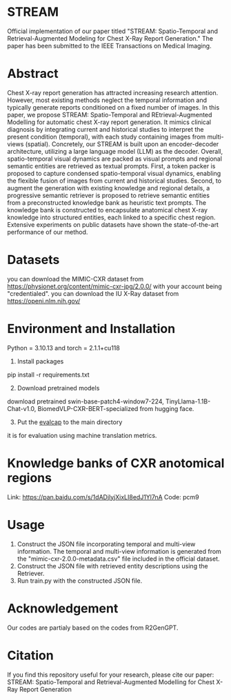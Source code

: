 # STREAM
Official implementation of our paper titled "STREAM: Spatio-Temporal and Retrieval-Augmented Modeling for Chest X-Ray Report Generation." The paper has been submitted to the IEEE Transactions on Medical Imaging.

# Abstract
Chest X-ray report generation has attracted increasing research attention. However, most existing methods neglect the temporal information and typically generate reports conditioned on a fixed number of images. In this paper, we propose STREAM: Spatio-Temporal and REtrieval-Augmented Modelling for automatic chest X-ray report generation. It mimics clinical diagnosis by integrating current and historical studies to interpret the present condition (temporal), with each study containing images from multi-views (spatial). Concretely, our STREAM is built upon an encoder-decoder architecture, utilizing a large language model (LLM) as the decoder. Overall, spatio-temporal visual dynamics are packed as visual prompts and regional semantic entities are retrieved as textual prompts. First, a token packer is proposed to capture condensed spatio-temporal visual dynamics, enabling the flexible fusion of images from current and historical studies. Second, to augment the generation with existing knowledge and regional details, a progressive semantic retriever is proposed to retrieve semantic entities from a preconstructed knowledge bank as heuristic text prompts. The knowledge bank is constructed to encapsulate anatomical chest X-ray knowledge into structured entities, each linked to a specific chest region. Extensive experiments on public datasets have shown the state-of-the-art performance of our method. 

# Datasets
you can download the MIMIC-CXR dataset from https://physionet.org/content/mimic-cxr-jpg/2.0.0/ with your account being "credentialed".
you can download the IU X-Ray dataset from https://openi.nlm.nih.gov/

# Environment and Installation
Python = 3.10.13 and torch = 2.1.1+cu118

1. Install packages
   
pip install -r requirements.txt

2. Download pretrained models

download pretrained swin-base-patch4-window7-224, TinyLlama-1.1B-Chat-v1.0, BiomedVLP-CXR-BERT-specialized from hugging face.

3. Put the [evalcap](https://github.com/wang-zhanyu/R2GenGPT) to the main directory

it is for evaluation using machine translation metrics.

# Knowledge banks of CXR anotomical regions
 
Link: https://pan.baidu.com/s/1dADjlyjXixLI8edJ1Yl7nA  Code: pcm9 
 
# Usage
1. Construct the JSON file incorporating temporal and multi-view information. The temporal and multi-view information is generated from the "mimic-cxr-2.0.0-metadata.csv" file included in the official dataset.
2. Construct the JSON file with retrieved entity descriptions using the Retriever.
3. Run train.py with the constructed JSON file.

# Acknowledgement
Our codes are partialy based on the codes from R2GenGPT.

# Citation
If you find this repository useful for your research, please cite our paper:
STREAM: Spatio-Temporal and Retrieval-Augmented Modelling for Chest X-Ray Report Generation
